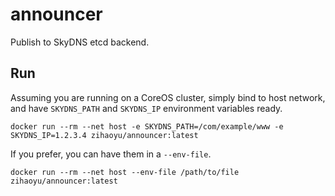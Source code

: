 announcer
=========

Publish to SkyDNS etcd backend.

## Run

Assuming you are running on a CoreOS cluster, simply bind to host network, and
have `SKYDNS_PATH` and `SKYDNS_IP` environment variables ready.

```
docker run --rm --net host -e SKYDNS_PATH=/com/example/www -e SKYDNS_IP=1.2.3.4 zihaoyu/announcer:latest
```

If you prefer, you can have them in a `--env-file`.

```
docker run --rm --net host --env-file /path/to/file zihaoyu/announcer:latest
```
